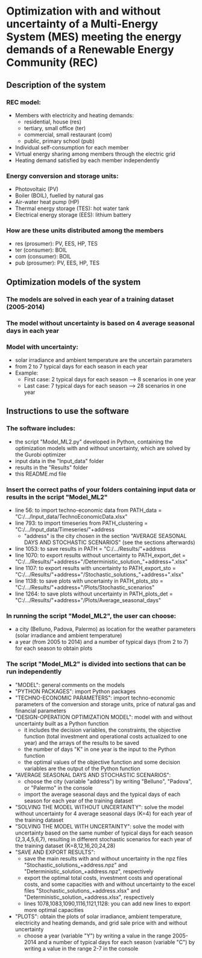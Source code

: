 # Optimization with and without uncertainty of a Multi-Energy System (MES) meeting the energy demands of a Renewable Energy Community (REC)


## Description of the system 
### REC model:
  - Members with electricity and heating demands:
    - residential, house (res)
    - tertiary, small office (ter)
    - commercial, small restaurant (com)
    - public, primary school (pub)
  - Individual self-consumption for each member
  - Virtual energy sharing among members through the electric grid
  - Heating demand satisfied by each member independently
### Energy conversion and storage units:
  - Photovoltaic (PV)
  - Boiler (BOIL), fuelled by natural gas
  - Air-water heat pump (HP)
  - Thermal energy storage (TES): hot water tank
  - Electrical energy storage (EES): lithium battery
### How are these units distributed among the members
  - res (prosumer): PV, EES, HP, TES
  - ter (consumer): BOIL
  - com (consumer): BOIL
  - pub (prosumer): PV, EES, HP, TES

## Optimization models of the system
### The models are solved in each year of a training dataset (2005-2014)
### The model without uncertainty is based on 4 average seasonal days in each year
### Model with uncertainty:
  - solar irradiance and ambient temperature are the uncertain parameters
  - from 2 to 7 typical days for each season in each year
  - Example:
    - First case: 2 typical days for each season --> 8 scenarios in one year
    - Last case: 7 typical days for each season --> 28 scenarios in one year

## Instructions to use the software

### The software includes:
  - the script "Model_ML2.py" developed in Python, containing the optimization models with and without uncertainty, which are solved by the Gurobi optimizer
  - input data in the "Input_data" folder
  - results in the "Results" folder
  - this README.md file

### Insert the correct paths of your folders containing input data or results in the script "Model_ML2"
  - line 56: to import techno-economic data from PATH_data = "C:/.../Input_data/TechnoEconomicData.xlsx"
  - line 793: to import timeseries from PATH_clustering = "C:/.../Input_data/Timeseries/"+address
    - "address" is the city chosen in the section "AVERAGE SEASONAL DAYS AND STOCHASTIC SCENARIOS" (see the sections afterwards)
  - line 1053: to save results in PATH = "C:/.../Results/"+address
  - line 1070: to export results without uncertainty to PATH_export_det = "C:/.../Results/"+address+"/Deterministic_solution_"+address+".xlsx"
  - line 1107: to export results with uncertainty to PATH_export_sto = "C:/.../Results/"+address+"/Stochastic_solutions_"+address+".xlsx"
  - line 1138: to save plots with uncertainty in PATH_plots_sto = "C:/.../Results/"+address+"/Plots/Stochastic_scenarios"
  - line 1264: to save plots without uncertainty in PATH_plots_det = "C:/.../Results/"+address+"/Plots/Average_seasonal_days"

### In running the script "Model_ML2", the user can choose:
  - a city (Belluno, Padova, Palermo) as location for the weather parameters (solar irradiance and ambient temperature)
  - a year (from 2005 to 2014) and a number of typical days (from 2 to 7) for each season to obtain plots 

### The script "Model_ML2" is divided into sections that can be run independently
  - "MODEL": general comments on the models
  - "PYTHON PACKAGES": import Python packages
  - "TECHNO-ECONOMIC PARAMETERS": import techno-economic parameters of the conversion and storage units, price of natural gas and financial parameters
  - "DESIGN-OPERATION OPTIMIZATION MODEL": model with and without uncertainty built as a Python function
    - it includes the decision variables, the constraints, the objective function (total investment and operational costs actualized to one year) and the arrays of the results to be saved
    - the number of days "K" in one year is the input to the Python function
    - the optimal values of the objective function and some decision variables are the output of the Python function
  - "AVERAGE SEASONAL DAYS AND STOCHASTIC SCENARIOS":  
    - choose the city (variable "address") by writing "Belluno", "Padova", or "Palermo" in the console 
    - import the average seasonal days and the typical days of each season for each year of the training dataset
  - "SOLVING THE MODEL WITHOUT UNCERTAINTY": solve the model without uncertainty for 4 average seasonal days (K=4) for each year of the training dataset
  - "SOLVING THE MODEL WITH UNCERTAINTY": solve the model with uncertainty based on the same number of typical days for each season (2,3,4,5,6,7), resulting in different stochastic scenarios for each year of the training dataset (K=8,12,16,20,24,28)
  - "SAVE AND EXPORT RESULTS": 
    - save the main results with and without uncertainty in the npz files "Stochastic_solutions_+address.npz" and "Deterministic_solution_+address.npz", respectively
    - export the optimal total costs, investment costs and operational costs, and some capacities with and without uncertainty to the excel files "Stochastic_solutions_+address.xlsx" and "Deterministic_solution_+address.xlsx", respectively
    - lines 1078,1083,1090,1116,1121,1128: you can add new lines to export more optimal capacities
  - "PLOTS": obtain the plots of solar irradiance, ambient temperature, electricity and heating demands, and grid sale price with and without uncertainty
    - choose a year (variable "Y") by writing a value in the range 2005-2014 and a number of typical days for each season (variable "C") by writing a value in the range 2-7 in the console
